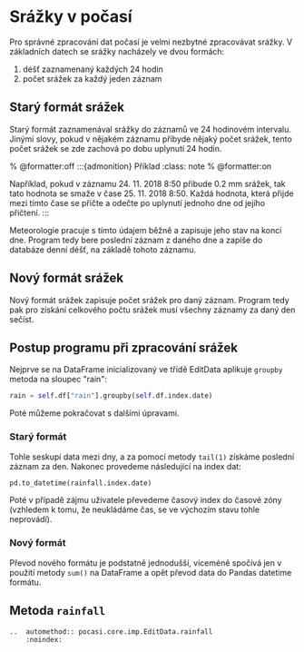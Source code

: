 # Srážky v počasí

Pro správné zpracování dat počasí je velmi nezbytné zpracovávat srážky. V základních datech se srážky nacházely ve dvou
formách:

1. déšť zaznamenaný každých 24 hodin
2. počet srážek za každý jeden záznam

## Starý formát srážek

Starý formát zaznamenával srážky do záznamů ve 24 hodinovém intervalu. Jinými slovy, pokud v nějakém záznamu přibyde
nějaký počet srážek, tento počet srážek se zde zachová po dobu uplynutí 24 hodin.

% @formatter:off
:::{admonition} Příklad
:class: note
% @formatter:on

Například, pokud v záznamu 24. 11. 2018 8:50 přibude 0.2 mm srážek, tak tato hodnota se smaže v čase 25. 11. 2018 8:50.
Každá hodnota, která přijde mezi tímto čase se přičte a odečte po uplynutí jednoho dne od jejího přičtení.
:::

Meteorologie pracuje s tímto údajem běžně a zapisuje jeho stav na konci dne. Program tedy bere poslední záznam z daného
dne a zapíše do databáze denní déšť, na základě tohoto záznamu.

## Nový formát srážek

Nový formát srážek zapisuje počet srážek pro daný záznam. Program tedy pak pro získání celkového počtu srážek musí
všechny záznamy za daný den sečíst.

## Postup programu při zpracování srážek

Nejprve se na DataFrame inicializovaný ve třídě EditData aplikuje `groupby` metoda na sloupec "rain":

```python
rain = self.df["rain"].groupby(self.df.index.date)
```

Poté můžeme pokračovat s dalšími úpravami.

### Starý formát

Tohle seskupí data mezi dny, a za pomocí metody `tail(1)` získáme poslední záznam za den. Nakonec provedeme následující
na index dat:

```python
pd.to_datetime(rainfall.index.date)
```

Poté v případě zájmu uživatele převedeme časový index do časové zóny (vzhledem k tomu, že neukládáme čas, se ve výchozím
stavu tohle neprovádí).

### Nový formát

Převod nového formátu je podstatně jednodušší, víceméně spočívá jen v použití metody `sum()` na DataFrame a opět převod
data do Pandas datetime formátu.

## Metoda `rainfall`

```{eval-rst}
..  automethod:: pocasi.core.imp.EditData.rainfall
    :noindex:
```